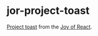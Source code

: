 # jor-project-toast

[Project toast](https://github.com/joy-of-react/project-toast) from the [Joy of React](https://www.joyofreact.com/).

